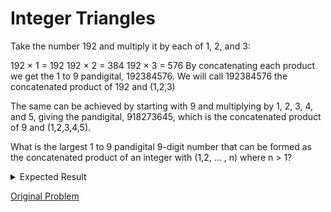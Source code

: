 # Integer Triangles

Take the number 192 and multiply it by each of 1, 2, and 3:

192 × 1 = 192
192 × 2 = 384
192 × 3 = 576
By concatenating each product we get the 1 to 9 pandigital, 192384576. We will call 192384576 the concatenated product of 192 and (1,2,3)

The same can be achieved by starting with 9 and multiplying by 1, 2, 3, 4, and 5, giving the pandigital, 918273645, which is the concatenated product of 9 and (1,2,3,4,5).

What is the largest 1 to 9 pandigital 9-digit number that can be formed as the concatenated product of an integer with (1,2, ... , n) where n > 1?

<details> 
<summary>Expected Result</summary>
<pre>
840
</pre>
</details>

[Original Problem](https://projecteuler.net/problem=39)
